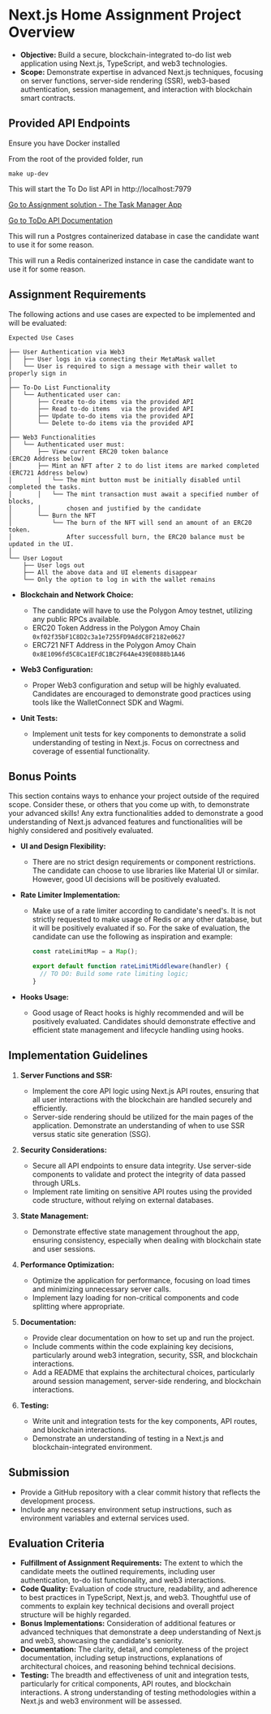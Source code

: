 # Next.js Home Assignment Project Overview

- **Objective:** Build a secure, blockchain-integrated to-do list web application using Next.js, TypeScript, and web3 technologies.
- **Scope:** Demonstrate expertise in advanced Next.js techniques, focusing on server functions, server-side rendering (SSR), web3-based authentication, session management, and interaction with blockchain smart contracts.

## Provided API Endpoints

Ensure you have Docker installed

From the root of the provided folder, run

```
make up-dev
```

This will start the To Do list API in http://localhost:7979

[Go to Assignment solution - The Task Manager App](./task-manager/README.md)

[Go to ToDo API Documentation](./api/README.md)

This will run a Postgres containerized database in case the candidate want to use it for some reason.

This will run a Redis containerized instance in case the candidate want to use it for some reason.

## Assignment Requirements

The following actions and use cases are expected to be implemented and will be evaluated:

```
Expected Use Cases

├── User Authentication via Web3
│   ├── User logs in via connecting their MetaMask wallet
│   └── User is required to sign a message with their wallet to properly sign in
│
├── To-Do List Functionality
│   └── Authenticated user can:
│       ├── Create to-do items via the provided API
│       ├── Read to-do items   via the provided API
│       ├── Update to-do items via the provided API
│       └── Delete to-do items via the provided API
│
├── Web3 Functionalities
│   └── Authenticated user must:
│       ├── View current ERC20 token balance                             (ERC20 Address below)
│       ├── Mint an NFT after 2 to do list items are marked completed    (ERC721 Address below)
│       │   └── The mint button must be initially disabled until completed the tasks.
│       │   └── The mint transaction must await a specified number of blocks,
│       │       chosen and justified by the candidate
│       └── Burn the NFT
│           └── The burn of the NFT will send an amount of an ERC20 token.
│               After successfull burn, the ERC20 balance must be updated in the UI.
│
└── User Logout
    ├── User logs out
    ├── All the above data and UI elements disappear
    └── Only the option to log in with the wallet remains
```

- **Blockchain and Network Choice:**

  - The candidate will have to use the Polygon Amoy testnet, utilizing any public RPCs available.
  - ERC20 Token Address in the Polygon Amoy Chain `0xf02f35bF1C8D2c3a1e7255FD9AddC8F2182e0627`
  - ERC721 NFT Address in the Polygon Amoy Chain `0x8E1096fd5C8Ca1EFdC1BC2F64Ae439E0888b1A46`

- **Web3 Configuration:**

  - Proper Web3 configuration and setup will be highly evaluated. Candidates are encouraged to demonstrate good practices using tools like the WalletConnect SDK and Wagmi.

- **Unit Tests:**

  - Implement unit tests for key components to demonstrate a solid understanding of testing in Next.js. Focus on correctness and coverage of essential functionality.

## Bonus Points

This section contains ways to enhance your project outside of the required scope. Consider these, or others that you come up with, to demonstrate your advanced skills!
Any extra functionalities added to demonstrate a good understanding of Next.js advanced features and functionalities will be highly considered and positively evaluated.

- **UI and Design Flexibility:**

  - There are no strict design requirements or component restrictions. The candidate can choose to use libraries like Material UI or similar. However, good UI decisions will be positively evaluated.

- **Rate Limiter Implementation:**

  - Make use of a rate limiter according to candidate's need's. It is not strictly requested to make usage of Redis or any other database, but it will be positively evaluated if so.
    For the sake of evaluation, the candidate can use the following as inspiration and example:

    ```typescript
    const rateLimitMap = a Map();

    export default function rateLimitMiddleware(handler) {
      // TO DO: Build some rate limiting logic;
    }
    ```

- **Hooks Usage:**
  - Good usage of React hooks is highly recommended and will be positively evaluated. Candidates should demonstrate effective and efficient state management and lifecycle handling using hooks.

## Implementation Guidelines

1. **Server Functions and SSR:**

   - Implement the core API logic using Next.js API routes, ensuring that all user interactions with the blockchain are handled securely and efficiently.
   - Server-side rendering should be utilized for the main pages of the application. Demonstrate an understanding of when to use SSR versus static site generation (SSG).

2. **Security Considerations:**

   - Secure all API endpoints to ensure data integrity. Use server-side components to validate and protect the integrity of data passed through URLs.
   - Implement rate limiting on sensitive API routes using the provided code structure, without relying on external databases.

3. **State Management:**

   - Demonstrate effective state management throughout the app, ensuring consistency, especially when dealing with blockchain state and user sessions.

4. **Performance Optimization:**

   - Optimize the application for performance, focusing on load times and minimizing unnecessary server calls.
   - Implement lazy loading for non-critical components and code splitting where appropriate.

5. **Documentation:**

   - Provide clear documentation on how to set up and run the project.
   - Include comments within the code explaining key decisions, particularly around web3 integration, security, SSR, and blockchain interactions.
   - Add a README that explains the architectural choices, particularly around session management, server-side rendering, and blockchain interactions.

6. **Testing:**
   - Write unit and integration tests for the key components, API routes, and blockchain interactions.
   - Demonstrate an understanding of testing in a Next.js and blockchain-integrated environment.

## Submission

- Provide a GitHub repository with a clear commit history that reflects the development process.
- Include any necessary environment setup instructions, such as environment variables and external services used.

## Evaluation Criteria

- **Fulfillment of Assignment Requirements:** The extent to which the candidate meets the outlined requirements, including user authentication, to-do list functionality, and web3 interactions.
- **Code Quality:** Evaluation of code structure, readability, and adherence to best practices in TypeScript, Next.js, and web3. Thoughtful use of comments to explain key technical decisions and overall project structure will be highly regarded.
- **Bonus Implementations:** Consideration of additional features or advanced techniques that demonstrate a deep understanding of Next.js and web3, showcasing the candidate's seniority.
- **Documentation:** The clarity, detail, and completeness of the project documentation, including setup instructions, explanations of architectural choices, and reasoning behind technical decisions.
- **Testing:** The breadth and effectiveness of unit and integration tests, particularly for critical components, API routes, and blockchain interactions. A strong understanding of testing methodologies within a Next.js and web3 environment will be assessed.
